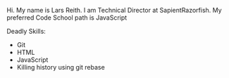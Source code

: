 Hi. My name is Lars Reith. I am Technical Director at SapientRazorfish.
My preferred Code School path is JavaScript

Deadly Skills:
* Git
* HTML
* JavaScript
* Killing history using git rebase
